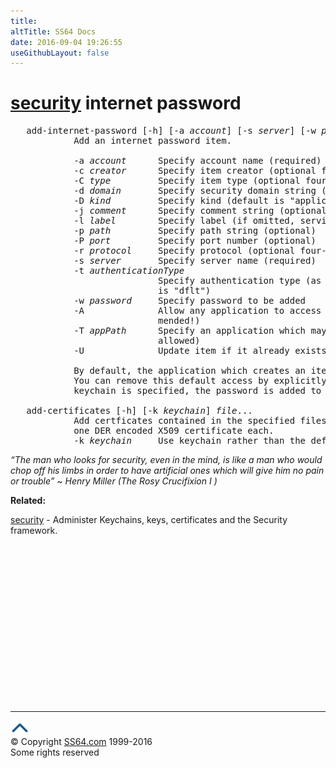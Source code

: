 ```yaml
---
title:
altTitle: SS64 Docs
date: 2016-09-04 19:26:55
useGithubLayout: false
---
```

<!-- #BeginLibraryItem "/Library/head_osx.lbi" --><!-- #EndLibraryItem --><h1><a href="security.html">security</a> internet password </h1> 
<pre>   add-internet-password [-h] [-a <i>account</i>] [-s <i>server</i>] [-w <i>password</i>] [<i>options</i>...] [<i>keychain</i>]
            Add an internet password item.

            -a <i>account</i>      Specify account name (required)
            -c <i>creator</i>      Specify item creator (optional four-character code)
            -C <i>type</i>         Specify item type (optional four-character code)
            -d <i>domain</i>       Specify security domain string (optional)
            -D <i>kind</i>         Specify kind (default is "application password")
            -j <i>comment</i>      Specify comment string (optional)
            -l <i>label</i>        Specify label (if omitted, service name is used as default label)
            -p <i>path</i>         Specify path string (optional)
            -P <i>port</i>         Specify port number (optional)
            -r <i>protocol</i>     Specify protocol (optional four-character SecProtocolType, e.g. "http", "ftp ")
            -s <i>server</i>       Specify server name (required)
            -t <i>authenticationType</i>
                            Specify authentication type (as a four-character SecAuthenticationType, default
                            is "dflt")
            -w <i>password</i>     Specify password to be added
            -A              Allow any application to access this item without warning (insecure, not recommended!)
                            mended!)
            -T <i>appPath</i>      Specify an application which may access this item (multiple -T options are
                            allowed)
            -U              Update item if it already exists (if omitted, the item cannot already exist)

            By default, the application which creates an item is trusted to access its data without warning.
            You can remove this default access by explicitly specifying an empty app pathname: -T "". If no
            keychain is specified, the password is added to the default keychain.

   add-certificates [-h] [-k <i>keychain</i>] <i>file</i>...
            Add certficates contained in the specified files to the default keychain.  The files must contain
            one DER encoded X509 certificate each.
            -k <i>keychain</i>     Use keychain rather than the default keychain.
</pre>
<p class="quote"><i>“The man who looks for security, even in the mind, is like a man who would chop off his limbs in order to have artificial ones which will give him no pain or trouble</i><i>” ~ Henry Miller (The Rosy Crucifixion I )</i></p>
<p><b>Related:</b></p>
<p><a href="security.html">security</a> - Administer Keychains, keys, certificates and the Security framework.</p><!-- #BeginLibraryItem "/Library/foot_osx.lbi" --><p>
<!-- OSX300 -->
<ins class="adsbygoogle" style="display:inline-block;width:300px;height:250px" data-ad-client="ca-pub-6140977852749469" data-ad-slot="1823340303"></ins>
<script>
(adsbygoogle = window.adsbygoogle || []).push({});
</script></p>
<hr>
<div id="bl" class="footer"><a href="security-internet.html#"><img src="../images/top.png" width="30" height="22" alt="Back to the Top"></a></div>
<div id="br" class="footer, tagline">© Copyright <a href="http://ss64.com/">SS64.com</a> 1999-2016<br>
Some rights reserved</div><!-- #EndLibraryItem -->
